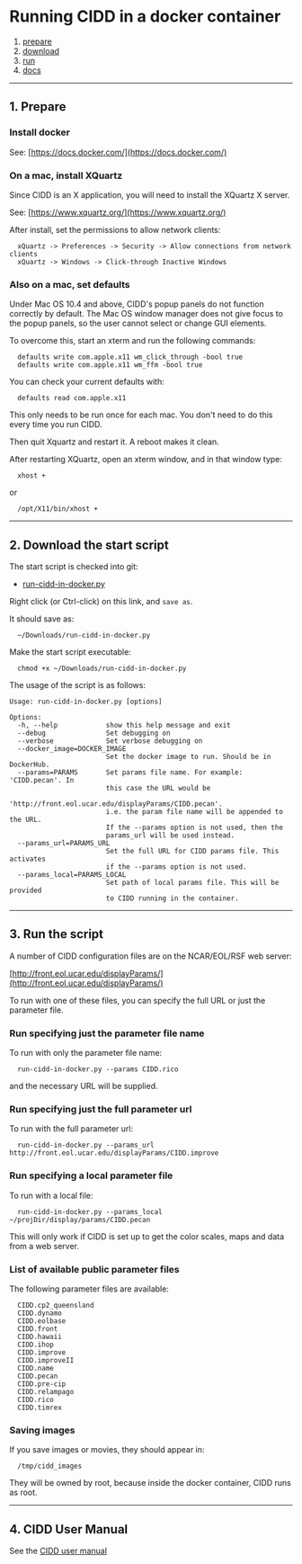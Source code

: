 # Running CIDD in a docker container

1. [prepare](#prepare)
2. [download](#download)
3. [run](#run)
4. [docs](#docs)
--------------

<a name="prepare"/>

## 1. Prepare

### Install docker

See: [https://docs.docker.com/](https://docs.docker.com/)

### On a mac, install XQuartz

Since CIDD is an X application, you will need to install the XQuartz X server.

See:  [https://www.xquartz.org/](https://www.xquartz.org/)

After install, set the permissions to allow network clients:
 
```
  xQuartz -> Preferences -> Security -> Allow connections from network clients
  xQuartz -> Windows -> Click-through Inactive Windows
 ```

### Also on a mac, set defaults

Under Mac OS 10.4 and above, CIDD's popup panels do not function correctly by default. The Mac OS window manager does not give focus to the popup panels, so the user cannot select or change GUI elements.

To overcome this, start an xterm and run the following commands:

```
  defaults write com.apple.x11 wm_click_through -bool true
  defaults write com.apple.x11 wm_ffm -bool true
```

You can check your current defaults with:

```
  defaults read com.apple.x11
```

This only needs to be run once for each mac. You don't need to do this every time you run CIDD.

Then quit Xquartz and restart it. A reboot makes it clean.

After restarting XQuartz, open an xterm window, and in that window type:

```
  xhost +
```

or

```
  /opt/X11/bin/xhost +
```

--------------

<a name="download"/>

## 2. Download the start script

The start script is checked into git:

 * [run-cidd-in-docker.py](https://raw.githubusercontent.com/NCAR/lrose-displays/master/cidd/run-cidd-in-docker.py)

Right click (or Ctrl-click) on this link, and ```save as```.

It should save as:

```
  ~/Downloads/run-cidd-in-docker.py
```

Make the start script executable:

```
  chmod +x ~/Downloads/run-cidd-in-docker.py
```

The usage of the script is as follows:

```
Usage: run-cidd-in-docker.py [options]

Options:
  -h, --help            show this help message and exit
  --debug               Set debugging on
  --verbose             Set verbose debugging on
  --docker_image=DOCKER_IMAGE
                        Set the docker image to run. Should be in DockerHub.
  --params=PARAMS       Set params file name. For example: 'CIDD.pecan'. In
                        this case the URL would be
                        'http://front.eol.ucar.edu/displayParams/CIDD.pecan'.
                        i.e. the param file name will be appended to the URL.
                        If the --params option is not used, then the
                        params_url will be used instead.
  --params_url=PARAMS_URL
                        Set the full URL for CIDD params file. This activates
                        if the --params option is not used.
  --params_local=PARAMS_LOCAL
                        Set path of local params file. This will be provided
                        to CIDD running in the container.
```
--------------

<a name="run"/>

## 3. Run the script

A number of CIDD configuration files are on the NCAR/EOL/RSF web server:

[http://front.eol.ucar.edu/displayParams/](http://front.eol.ucar.edu/displayParams/)

To run with one of these files, you can specify the full URL or just the parameter file.

### Run specifying just the parameter file name

To run with only the parameter file name:

```
  run-cidd-in-docker.py --params CIDD.rico
```

and the necessary URL will be supplied.

### Run specifying just the full parameter url

To run with the full parameter url:

```
  run-cidd-in-docker.py --params_url http://front.eol.ucar.edu/displayParams/CIDD.improve
```

### Run specifying a local parameter file

To run with a local file:

```
  run-cidd-in-docker.py --params_local ~/projDir/display/params/CIDD.pecan
```

This will only work if CIDD is set up to get the color scales, maps and data from a web server.

### List of available public parameter files

The following parameter files are available:

```
  CIDD.cp2_queensland
  CIDD.dynamo
  CIDD.eolbase
  CIDD.front
  CIDD.hawaii
  CIDD.ihop
  CIDD.improve
  CIDD.improveII
  CIDD.name
  CIDD.pecan
  CIDD.pre-cip
  CIDD.relampago
  CIDD.rico
  CIDD.timrex
```

### Saving images

If you save images or movies, they should appear in:

```
  /tmp/cidd_images
```

They will be owned by root, because inside the docker container, CIDD runs as root.

<a name="docs"/>

--------------

## 4. CIDD User Manual

See the [CIDD user manual](https://ncar.github.io/lrose-docs/cidd/user_manual/CIDD_manual.html)


